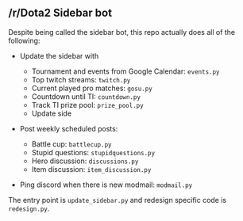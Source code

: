 ## /r/Dota2 Sidebar bot

Despite being called the sidebar bot, this repo actually does all of the following:

* Update the sidebar with
    * Tournament and events from Google Calendar: `events.py`
    * Top twitch streams: `twitch.py`
    * Current played pro matches: `gosu.py`
    * Countdown until TI: `countdown.py`
    * Track TI prize pool: `prize_pool.py`
    * Update side

* Post weekly scheduled posts:
    * Battle cup: `battlecup.py`
    * Stupid questions: `stupidquestions.py`
    * Hero discussion: `discussions.py`
    * Item discussion: `item_discussion.py`

* Ping discord when there is new modmail: `modmail.py`

The entry point is `update_sidebar.py` and redesign specific code is `redesign.py`.